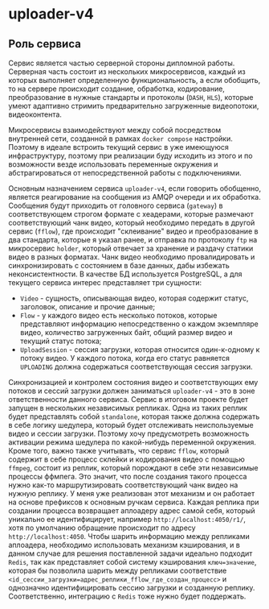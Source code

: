 # uploader-v4

## Роль сервиса

Сервис является частью серверной стороны дипломной работы.
Серверная часть состоит из нескольких микросервисов, каждый из которых выполняет
определенную функциональность, а если обобщить, то на сервере происходит создание,
обработка, кодирование, преобразование в нужные стандарты и протоколы (`DASH`, `HLS`),
которые умеют адаптивно стримить предварительно загруженные видеопотоки, видеоконтента.

Микросервисы взаимодействуют между собой посредством внутренней сети, созданной
в рамках `docker compose` настройки. Поэтому в идеале встроить текущий сервис в
уже имеющуюся инфраструктуру, поэтому при реализации буду исходить из этого и
по возможности везде использовать переменные окружения и абстрагироваться от
непосредственной работы с подключениями.

Основным назначением сервиса `uploader-v4`, если говорить обобщенно,
является реагирование на сообщения из AMQP очереди и их обработка. Сообщения будут
приходить от головного сервиса (`gateway`) в соответствующем строгом формате с хеадерами,
которые размечают соответствующий чанк видео, который необходимо передать в другой сервис
(`fflow`), где происходит "склеивание" видео и преобразование в два стандарта, которые я указал ранее,
и отправка по протоколу `ftp` на микросервис `holder`, который отвечает за хранение
и раздачу статики видео в разных форматах. Чанк видео необходимо провалидировать
и синхронизировать с состоянием в базе данных, дабы избежать неконсистентности.
В качестве БД используется PostgreSQL, а для текущего сервиса интерес представляет
три сущности:
- `Video` - сущность, описывающая видео, которая содержит статус, заголовок, 
описание и прочие данные;
- `Flow` - у каждого видео есть несколько потоков, которые представляют информацию
непосредственно о каждом экземпляре видео, количество загруженных байт, общий размер
видео и текущий статус потока;
- `UploadSession` - сессия загрузки, которая относится один-к-одному к потоку видео.
У каждого потока, когда его статус равняется `UPLOADING` должна содержаться соответствующая
сессия загрузки.

Синхронизацией и контролем состояния видео и соответствующих ему потоков и сессий
загрузки должен заниматься `uploader-v4` - это в зоне ответственности данного сервиса.
Сервис в итоговом проекте будет запущен в нескольких независимых репликах.
Одна из таких реплик будет представлять собой `standalone`, которая также
должна содержать в себе логику шедулера, который будет отслеживать неиспользуемые
видео и сессии загрузки. Поэтому хочу предусмотреть возможность активации режима
шедулера по какой-нибудь переменной окружения. Кроме того, важно также учитывать,
что сервис `fflow`, который содержит в себе процесс склейки и кодирования видео с помощью
`ffmpeg`, состоит из реплик, который порождают в себе эти независимые процессы ффмпега.
Это значит, что после создания такого процесса нужно как-то маршрутизировать соответствующий
чанк видео на нужную реплику. У меня уже реализован этот механизм и он работает
на основе префиксов к основным ручкам сервиса. Каждая реплика при создании процесса
возвращает аплоадеру адрес самой себя, который уникально ее идентифицирует, например `http://localhost:4050/r1/`,
хотя по умолчанию обращение происходит по адресу `http://localhost:4050`.
Чтобы шарить информацию между репликами аплоадера, необходимо использовать механизм
кэширования, и в данном случае для решения поставленной задачи идеально подходит
`Redis`, так как представляет собой систему кэширования `ключ=значение`, которая бы
позволила шарить между репликами соответствие `<id_сессии_загрузки=адрес_реплики_fflow_где_создан_процесс>`
и однозначно идентифицировать сессию загрузки и созданную реплику. Соответственно,
интеграцию с `Redis` тоже нужно будет поддержать.

